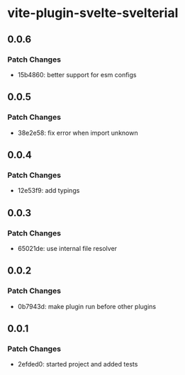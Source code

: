 # vite-plugin-svelte-svelterial

## 0.0.6

### Patch Changes

- 15b4860: better support for esm configs

## 0.0.5

### Patch Changes

- 38e2e58: fix error when import unknown

## 0.0.4

### Patch Changes

- 12e53f9: add typings

## 0.0.3

### Patch Changes

- 65021de: use internal file resolver

## 0.0.2

### Patch Changes

- 0b7943d: make plugin run before other plugins

## 0.0.1

### Patch Changes

- 2efded0: started project and added tests
